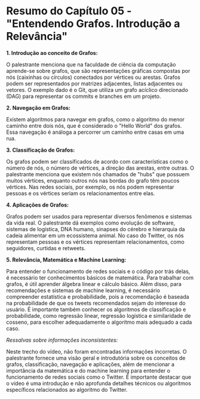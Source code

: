 # Resumo do Capítulo 05 - "Entendendo Grafos. Introdução a Relevância"

**1. Introdução ao conceito de Grafos:**

O palestrante menciona que na faculdade de ciência da computação aprende-se sobre grafos, que são representações gráficas compostas por nós (caixinhas ou círculos) conectados por vértices ou arestas. Grafos podem ser representados por matrizes adjacentes, listas adjacentes ou vetores. O exemplo dado é o Git, que utiliza um grafo acíclico direcionado (DAG) para representar os commits e branches em um projeto.

**2. Navegação em Grafos:**

Existem algoritmos para navegar em grafos, como o algoritmo do menor caminho entre dois nós, que é considerado o "Hello World" dos grafos. Essa navegação é análoga a percorrer um caminho entre casas em uma rua.

**3. Classificação de Grafos:**

Os grafos podem ser classificados de acordo com características como o número de nós, o número de vértices, a direção das arestas, entre outras. O palestrante menciona que existem nós chamados de "hubs" que possuem muitos vértices, enquanto outros nós nas bordas do grafo têm poucos vértices. Nas redes sociais, por exemplo, os nós podem representar pessoas e os vértices seriam os relacionamentos entre elas.

**4. Aplicações de Grafos:**

Grafos podem ser usados para representar diversos fenômenos e sistemas da vida real. O palestrante dá exemplos como evolução de software, sistemas de logística, DNA humano, sinapses do cérebro e hierarquia da cadeia alimentar em um ecossistema animal. No caso do Twitter, os nós representam pessoas e os vértices representam relacionamentos, como seguidores, curtidas e retweets.

**5. Relevância, Matemática e Machine Learning:**

Para entender o funcionamento de redes sociais e o código por trás delas, é necessário ter conhecimentos básicos de matemática. Para trabalhar com grafos, é útil aprender álgebra linear e cálculo básico. Além disso, para recomendações e sistemas de machine learning, é necessário compreender estatística e probabilidade, pois a recomendação é baseada na probabilidade de que os tweets recomendados sejam do interesse do usuário. É importante também conhecer os algoritmos de classificação e probabilidade, como regressão linear, regressão logística e similaridade de cosseno, para escolher adequadamente o algoritmo mais adequado a cada caso.

*Ressalvas sobre informações inconsistentes:*

Neste trecho do vídeo, não foram encontradas informações incorretas. O palestrante fornece uma visão geral e introdutória sobre os conceitos de grafos, classificação, navegação e aplicações, além de mencionar a importância da matemática e do machine learning para entender o funcionamento de redes sociais como o Twitter. É importante destacar que o vídeo é uma introdução e não aprofunda detalhes técnicos ou algoritmos específicos relacionados ao algoritmo do Twitter.